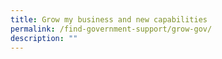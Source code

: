 ```yaml
---
title: Grow my business and new capabilities
permalink: /find-government-support/grow-gov/
description: ""
---
```


